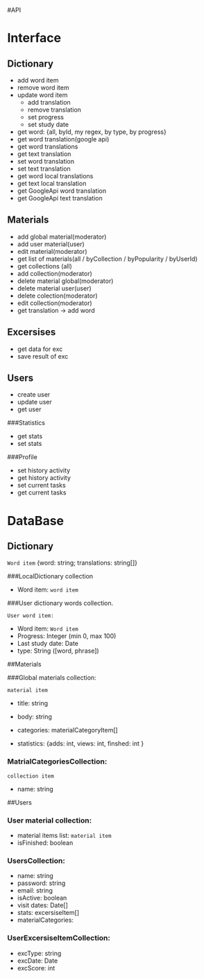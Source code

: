 #API	



# Interface



## Dictionary

- add word item
- remove word item
- update word item
  - add translation
  - remove translation
  - set progress
  - set study date
- get word: {all, byId, my regex, by type, by progress}
- get word translation(google api)
- get word translations
- get text translation
- set word translation
- set text translation
- get word local translations
- get text local translation
- get GoogleApi word translation
- get GoogleApi text translation



## Materials

- add global material(moderator)
- add user material(user)
- edit material(moderator)
- get list of materials(all / byCollection / byPopularity / byUserId)
- get collections (all)
- add collection(moderator)
- delete material global(moderator)
- delete material user(user)
- delete colection(moderator)
- edit collection(moderator)
- <dictionary>get translation -> add word



## Excersises

- get data for exc
- save result of exc



## Users

- create user
- update user
- get user



###Statistics

- get stats
- set stats



###Profile

- set history activity
- get history activity
- set current tasks
- get current tasks



# DataBase



## Dictionary



`Word item` {word: string; translations: string[]}

###LocalDictionary collection

- Word item: `word item`



###User dictionary words collection.

`User word item:`

- Word item: `Word item`
- Progress: Integer (min 0, max 100)
- Last study date: Date
- type: String ([word, phrase])



##Materials

###Global materials collection:

`material item`

- title: string

- body: string
- categories: materialCategoryItem[]
- statistics: {adds: int, views: int, finshed: int }



### MatrialCategoriesCollection:

`collection item`

- name: string



##Users

### User material collection:

- material items list: `material item`
- isFinished: boolean



### UsersCollection:

- name: string
- password: string
- email: string
- isActive: boolean
- visit dates: Date[]
- stats: excersiseItem[]
- materialCategories: 



### UserExcersiseItemCollection:

- excType: string
- excDate: Date
- excScore: int

